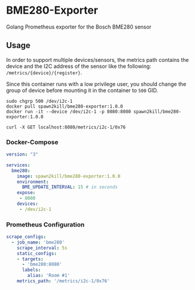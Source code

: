 # BME280-Exporter
Golang Prometheus exporter for the Bosch BME280 sensor

## Usage

In order to support multiple devices/sensors, the metrics path contains the device and the I2C address of the sensor like the following: `/metrics/{device}/{register}`.  

Since this container runs with a low privilege user, you should change the group of device before mounting it in the container to `500` GID.

```shell script
sudo chgrp 500 /dev/i2c-1
docker pull spawn2kill/bme280-exporter:1.0.0
docker run -it --device /dev/i2c-1 -p 8080:8080 spawn2kill/bme280-exporter:1.0.0

curl -X GET localhost:8080/metrics/i2c-1/0x76
```

### Docker-Compose

```yaml
version: "3"

services:
  bme280:
    image: spawn2kill/bme280-exporter:1.0.0
    environment:
      BME_UPDATE_INTERVAL: 15 # in seconds
    expose:
     - 8080
    devices:
     - /dev/i2c-1
```

### Prometheus Configuration

```yaml
scrape_configs:
  - job_name: 'bme280'
    scrape_interval: 5s
    static_configs:
    - targets:
      - 'bme280:8080'
      labels:
        alias: 'Room #1'
    metrics_path: '/metrics/i2c-1/0x76'
```
